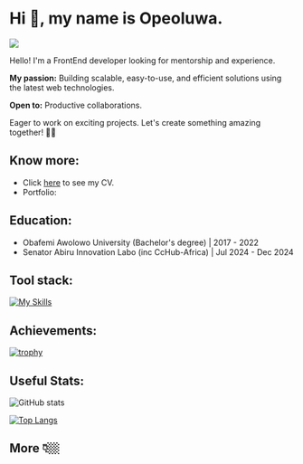 # Hi 👋, my name is Opeoluwa. 
![](https://komarev.com/ghpvc/?username=Opeoluwa-Codes&abbreviated=true&label=PROFILE+VIEWS&style=plastic&color=yellowgreen)

Hello! I'm a FrontEnd developer looking for mentorship and experience.

**My passion:** Building scalable, easy-to-use, and efficient solutions using the latest web technologies.

**Open to:** Productive collaborations.

Eager to work on exciting projects. Let's create something amazing together! 🤸‍♂️


## Know more:

* Click [here]([url](https://docs.google.com/document/d/1i631AZq5xHQf1kn7algQB_08yskF6iv9oBqmQsb16T0/edit?usp=sharing)) to see my CV.
* Portfolio:

## Education:

* Obafemi Awolowo University (Bachelor's degree) | 2017 - 2022
* Senator Abiru Innovation Labo (inc CcHub-Africa) | Jul 2024 - Dec 2024

## Tool stack:

[![My Skills](https://skillicons.dev/icons?i=discord,git,github,figma,visualstudio,react,html,css,styledcomponents,vercel,vite,postman&theme=light)](https://skillicons.dev)


## Achievements:

[![trophy](https://github-profile-trophy.vercel.app/?username=Opeoluwa-Codes&theme=flat&column=6&margin-w=15&margin-h=15)](https://github.com/ryo-ma/github-profile-trophy)


## Useful Stats:

![GitHub stats](https://github-readme-stats.vercel.app/api?username=Opeoluwa-Codes&show_icons=true&show=reviews,discussions_started,discussions_answered,prs_merged,prs_merged_percentage&theme=shadow_blue&border_color=e1e4e8&number_format=short&line_height=35)

[![Top Langs](https://github-readme-stats.vercel.app/api/top-langs/?username=Opeoluwa-Codes&langs_count=10&theme=shadow_blue&border_color=e1e4e8&number_format=short)](https://github.com/anuraghazra/github-readme-stats)

## More 👇🏼 
